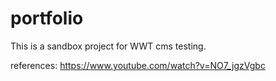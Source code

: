 # portfolio
This is a sandbox project for WWT cms testing.

references:
https://www.youtube.com/watch?v=NO7_jgzVgbc
